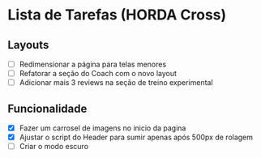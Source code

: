 # Lista de Tarefas (HORDA Cross)

## Layouts
- [ ] Redimensionar a página para telas menores
- [ ] Refatorar a seção do Coach com o novo layout
- [ ] Adicionar mais 3 reviews na seção de treino experimental

## Funcionalidade
- [x] Fazer um carrosel de imagens no inicio da pagina
- [x] Ajustar o script do Header para sumir apenas após 500px de rolagem
- [ ] Criar o modo escuro

